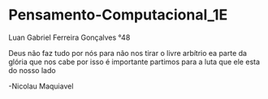 # Pensamento-Computacional_1E
Luan Gabriel Ferreira Gonçalves °48


<p>Deus não faz tudo por nós para não nos tirar o livre arbítrio ea parte da glória que nos cabe
por isso é importante partimos para a luta que ele esta do nosso lado<p>
  -Nicolau Maquiavel
